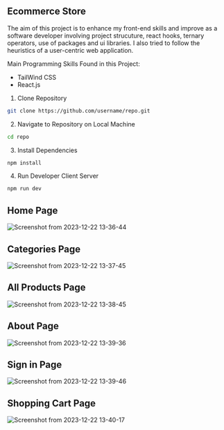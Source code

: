 ## Ecommerce Store
The aim of this project is to enhance my front-end skills and improve as a software developer involving project strucuture, react hooks, ternary operators, use of packages and ui libraries. I also tried to follow the heuristics of a user-centric web application.

Main Programming Skills Found in this Project:
-   TailWind CSS
-   React.js

1. Clone Repository
```bash
git clone https://github.com/username/repo.git
```
2. Navigate to Repository on Local Machine
```bash
cd repo
```
3. Install Dependencies
```bash
npm install 
```
4. Run Developer Client Server
```bash
npm run dev
```

   ## Home Page
   ![Screenshot from 2023-12-22 13-36-44](https://github.com/LiamSalangsang/ecommerce-store/assets/125850353/5385f291-d918-4b73-8567-263cdc97d099)
   ## Categories Page
   ![Screenshot from 2023-12-22 13-37-45](https://github.com/LiamSalangsang/ecommerce-store/assets/125850353/41ce239d-7e72-4eb4-91a6-8c1dcb9fd194)
   ## All Products Page
   ![Screenshot from 2023-12-22 13-38-45](https://github.com/LiamSalangsang/ecommerce-store/assets/125850353/4aeb3187-9059-4d60-9669-2f7e6265cc5f)
   ## About Page
   ![Screenshot from 2023-12-22 13-39-36](https://github.com/LiamSalangsang/ecommerce-store/assets/125850353/f52f2215-b31d-4ccb-a15d-0540fb3c3e68)
   ## Sign in Page
   ![Screenshot from 2023-12-22 13-39-46](https://github.com/LiamSalangsang/ecommerce-store/assets/125850353/148289e1-a0ad-481d-bd81-1d500f067bd6)
   ## Shopping Cart Page
   ![Screenshot from 2023-12-22 13-40-17](https://github.com/LiamSalangsang/ecommerce-store/assets/125850353/7ced21a7-f2e7-48df-b5a7-f0a3f4b62d8d)

